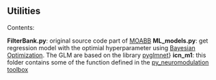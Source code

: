 ## Utilities

Contents:

**FilterBank.py**: original source code part of [MOABB](https://github.com/NeuroTechX/moabb)
**ML_models.py**: get regression model with the optimial hyperparameter using [Bayesian Optimization](https://github.com/fmfn/BayesianOptimization). The GLM are based on the library [pyglmnet](https://github.com/glm-tools/pyglmnet)}
**icn_m1**: this folder contains some of the function defined in the [py_neuromodulation toolbox](https://github.com/neuromodulation/py_neuromodulation)
